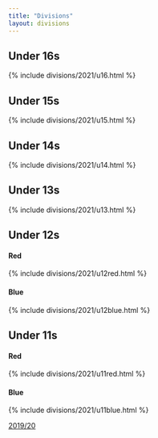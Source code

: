 ```yaml
---
title: "Divisions"
layout: divisions
---
```


<h2 id="u16"> Under 16s</h2>
{% include divisions/2021/u16.html %}

<h2 id="u15"> Under 15s</h2>
{% include divisions/2021/u15.html %}

<h2 id="u14"> Under 14s</h2>
{% include divisions/2021/u14.html %}

<h2 id="u13"> Under 13s</h2>
{% include divisions/2021/u13.html %}

<h2 id="u12"> Under 12s</h2>
<h4>Red</h4>
{% include divisions/2021/u12red.html %}

<h4>Blue</h4>
{% include divisions/2021/u12blue.html %}

<h2 id="u11"> Under 11s</h2>
<h4>Red</h4>
{% include divisions/2021/u11red.html %}

<h4>Blue</h4>
{% include divisions/2021/u11blue.html %}

[2019/20](/divsions/2019.html)
